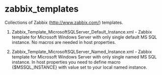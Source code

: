 # zabbix_templates

Collections of Zabbix (http://www.zabbix.com/) templates.

1. Zabbix_Template_MicrosoftSQLServer_Default_Instance.xml - Zabbix template for Microsoft Windows Server with only single default MS SQL instance. No macros are needed in host properties.

2. Zabbix_Template_MicrosoftSQLServer_Named_Instance.xml - Zabbix template for Microsoft Windows Server with only single named MS SQL instance. In host properties you need to define macro {$MSSQL_INSTANCE} with value set to your local named instance. 
